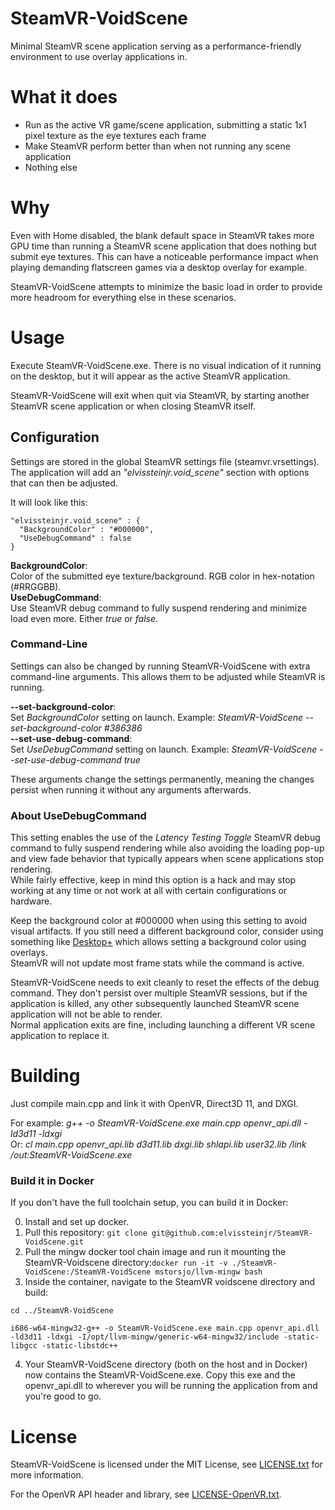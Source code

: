 # SteamVR-VoidScene
Minimal SteamVR scene application serving as a performance-friendly environment to use overlay applications in.

# What it does
- Run as the active VR game/scene application, submitting a static 1x1 pixel texture as the eye textures each frame
- Make SteamVR perform better than when not running any scene application
- Nothing else

# Why
Even with Home disabled, the blank default space in SteamVR takes more GPU time than running a SteamVR scene application that does nothing but submit eye textures. This can have a noticeable performance impact when playing demanding flatscreen games via a desktop overlay for example.

SteamVR-VoidScene attempts to minimize the basic load in order to provide more headroom for everything else in these scenarios.

# Usage
Execute SteamVR-VoidScene.exe. There is no visual indication of it running on the desktop, but it will appear as the active SteamVR application.

SteamVR-VoidScene will exit when quit via SteamVR, by starting another SteamVR scene application or when closing SteamVR itself.

## Configuration
Settings are stored in the global SteamVR settings file (steamvr.vrsettings). The application will add an *"elvissteinjr.void_scene"* section with options that can then be adjusted.

It will look like this:
    
    "elvissteinjr.void_scene" : {
      "BackgroundColor" : "#000000",
	  "UseDebugCommand" : false
    }
	
**BackgroundColor**:  
Color of the submitted eye texture/background. RGB color in hex-notation (#RRGGBB).  
**UseDebugCommand**:  
Use SteamVR debug command to fully suspend rendering and minimize load even more. Either *true* or *false*. 

### Command-Line
Settings can also be changed by running SteamVR-VoidScene with extra command-line arguments. This allows them to be adjusted while SteamVR is running.

**--set-background-color**:  
Set *BackgroundColor* setting on launch. Example: *SteamVR-VoidScene --set-background-color #386386*  
**--set-use-debug-command**:  
Set *UseDebugCommand* setting on launch. Example: *SteamVR-VoidScene --set-use-debug-command true*

These arguments change the settings permanently, meaning the changes persist when running it without any arguments afterwards.

### About UseDebugCommand
This setting enables the use of the *Latency Testing Toggle* SteamVR debug command to fully suspend rendering while also avoiding the loading pop-up and view fade behavior that typically appears when scene applications stop rendering.  
While fairly effective, keep in mind this option is a hack and may stop working at any time or not work at all with certain configurations or hardware.

Keep the background color at #000000 when using this setting to avoid visual artifacts. If you still need a different background color, consider using something like [Desktop+](https://github.com/elvissteinjr/DesktopPlus) which allows setting a background color using overlays.  
SteamVR will not update most frame stats while the command is active.

SteamVR-VoidScene needs to exit cleanly to reset the effects of the debug command. They don't persist over multiple SteamVR sessions, but if the application is killed, any other subsequently launched SteamVR scene application will not be able to render.  
Normal application exits are fine, including launching a different VR scene application to replace it.

# Building
Just compile main.cpp and link it with OpenVR, Direct3D 11, and DXGI.

For example: *g++ -o SteamVR-VoidScene.exe main.cpp openvr_api.dll -ld3d11 -ldxgi*  
Or: *cl main.cpp openvr_api.lib d3d11.lib dxgi.lib shlapi.lib user32.lib /link /out:SteamVR-VoidScene.exe*

### Build it in Docker
If you don't have the full toolchain setup, you can build it in Docker:

0. Install and set up docker.
1. Pull this repository: `git clone git@github.com:elvissteinjr/SteamVR-VoidScene.git`
2. Pull  the mingw docker tool chain image and run it mounting the SteamVR-Voidscene directory:`docker run -it -v ./SteamVR-VoidScene:/SteamVR-VoidScene mstorsjo/llvm-mingw bash`
3. Inside the container, navigate to the SteamVR voidscene directory and build:
```
cd ../SteamVR-VoidScene

i686-w64-mingw32-g++ -o SteamVR-VoidScene.exe main.cpp openvr_api.dll  -ld3d11 -ldxgi -I/opt/llvm-mingw/generic-w64-mingw32/include -static-libgcc -static-libstdc++
```
4. Your SteamVR-VoidScene directory (both on the host and in Docker) now contains the SteamVR-VoidScene.exe. Copy this exe and the openvr_api.dll to wherever you will be running the application from and you're good to go.
# License
SteamVR-VoidScene is licensed under the MIT License, see [LICENSE.txt](LICENSE.txt) for more information.

For the OpenVR API header and library, see [LICENSE-OpenVR.txt](LICENSE-OpenVR.txt).
